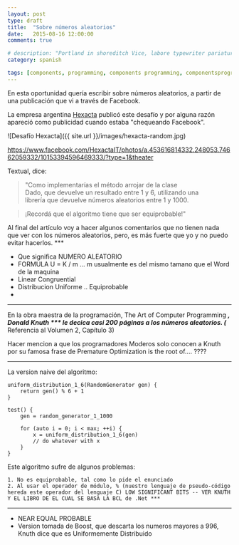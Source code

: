 ```yaml
---
layout: post
type: draft
title:  "Sobre números aleatorios"
date:   2015-08-16 12:00:00
comments: true

# description: "Portland in shoreditch Vice, labore typewriter pariatur hoodie fap sartorial Austin. Pinterest literally occupy Schlitz forage."
category: spanish

tags: [components, programming, components programming, componentsprogramming, stepanov, knuth, stroustrup, generic, genericprogramming, generic programming, genericity, concepts, math, mathematics, elements, eop, contracts, performance, c++, cpp, c, java, dotnet, c#, csharp, python, ruby, javascript, haskell, dlang, rust, golang, eiffel, templates, metaprogramming, book, fmgp, smalltalk, fortran, algol, simula, method, procedure, routine, function, history]
---
```


En esta oportunidad quería escribir sobre números aleatorios, a partir de una publicación que vi a través de Facebook.

La empresa argentina [Hexacta](http://www.hexacta.com/) publicó este desafío y por alguna razón apareció como publicidad cuando estaba "chequeando Facebook".

![Desafío Hexacta]({{ site.url }}/images/hexacta-random.jpg)

https://www.facebook.com/HexactaIT/photos/a.453616814332.248053.74662059332/10153394596469333/?type=1&theater

Textual, dice:

> "Como implementarías el método arrojar de la clase  
Dado, que devuelve un resultado entre 1 y 6, utilizando una  
librería que devuelve números aleatorios entre 1 y 1000.  
  
> ¡Recordá que el algoritmo tiene que ser equiprobable!"

Al final del artículo voy a hacer algunos comentarios que no tienen nada que ver con los números aleatorios, pero, es más fuerte que yo y no puedo evitar hacerlos. ***

- Que significa NUMERO ALEATORIO
- FORMULA U = K / m ... m usualmente es del mismo tamano que el Word de la maquina
- Linear Congruential
- Distribucion Uniforme .. Equiprobable
- 


***
En la obra maestra de la programación, The Art of Computer Programming ***, Donald Knuth *** le decica casi 200 páginas a los números aleatorios. (*** Referencia al Volumen 2, Capítulo 3)

Hacer mencion a que los programadores Moderos solo conocen a Knuth por su famosa frase de Premature Optimization is the root of.... ????

***

La version naive del algoritmo:
	
	uniform_distribution_1_6(RandomGenerator gen) {
		return gen() % 6 + 1	
	}

	test() {
		gen = random_generator_1_1000

		for (auto i = 0; i < max; ++i) {
			x = uniform_distribution_1_6(gen)
			// do whatever with x
		}
	}
	

Este algoritmo sufre de algunos problemas:

	1. No es equiprobable, tal como lo pide el enunciado
	2. Al usar el operador de módulo, % (nuestro lenguaje de pseudo-código hereda este operador del lenguaje C) LOW SIGNIFICANT BITS -- VER KNUTH Y EL LIBRO DE EL CUAL SE BASA LA BCL de .Net ***


---

- NEAR EQUAL PROBABLE
- Version tomada de Boost, que descarta los numeros mayores a 996, Knuth dice que es Uniformemente Distribuido